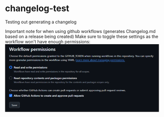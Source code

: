 # changelog-test
Testing out generating a changelog

Important note for when using github workflows (generates Changelog.md based on a release being created)
Make sure to toggle these settings as the workflow won't have enough permissions:
![repository-settings](assets/image.png)